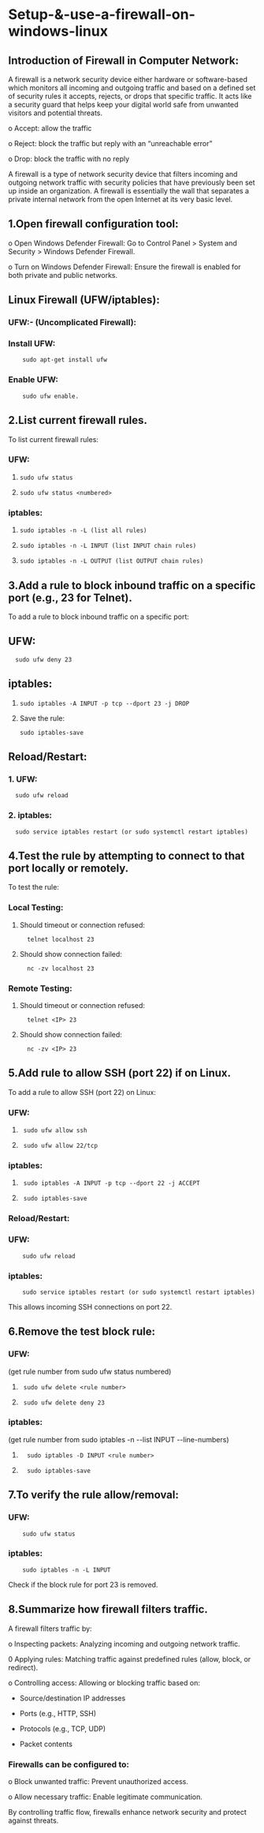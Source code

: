 # Setup-&-use-a-firewall-on-windows-linux

## Introduction of Firewall in Computer Network:

A firewall is a network security device either hardware or software-based which monitors all incoming and outgoing traffic and based on a defined set of security rules it accepts, rejects, or drops that specific traffic. It acts like a security guard that helps keep your digital world safe from unwanted visitors and potential threats.

o Accept: allow the traffic

o Reject: block the traffic but reply with an “unreachable error”

o Drop: block the traffic with no reply

A firewall is a type of network security device that filters incoming and outgoing network traffic with security policies that have previously been set up inside an organization. A firewall is essentially the wall that separates a private internal network from the open Internet at its very basic level.


## 1.Open firewall configuration tool:

o Open Windows Defender Firewall: Go to Control Panel > System and Security > Windows Defender Firewall.

o Turn on Windows Defender Firewall: Ensure the firewall is enabled for both private and public networks.

## Linux Firewall (UFW/iptables):

### UFW:- (Uncomplicated Firewall):

### Install UFW:
        sudo apt-get install ufw 
                    
### Enable UFW: 
        sudo ufw enable.

## 2.List current firewall rules. 

 To list current firewall rules:

### UFW:

1.     sudo ufw status
     
2.     sudo ufw status <numbered>
     

### iptables:

1.     sudo iptables -n -L (list all rules)

2.     sudo iptables -n -L INPUT (list INPUT chain rules)

3.     sudo iptables -n -L OUTPUT (list OUTPUT chain rules)

## 3.Add a rule to block inbound traffic on a specific port (e.g., 23 for Telnet).

To add a rule to block inbound traffic on a specific port:

## UFW:

      sudo ufw deny 23 

## iptables:

1.     sudo iptables -A INPUT -p tcp --dport 23 -j DROP


2. Save the rule:
 
       sudo iptables-save 

## Reload/Restart:

### 1. UFW:
      sudo ufw reload

### 2. iptables:
      sudo service iptables restart (or sudo systemctl restart iptables)

## 4.Test the rule by attempting to connect to that port locally or remotely.

To test the rule:

### Local Testing:

1. Should timeout or connection refused:
 
         telnet localhost 23
   
3. Should show connection failed:
 
         nc -zv localhost 23 

### Remote Testing:

1. Should timeout or connection refused:

         telnet <IP> 23
   
3. Should show connection failed:

         nc -zv <IP> 23


## 5.Add rule to allow SSH (port 22) if on Linux.

To add a rule to allow SSH (port 22) on Linux:

### UFW:

1.      sudo ufw allow ssh

2.      sudo ufw allow 22/tcp

### iptables:

1.      sudo iptables -A INPUT -p tcp --dport 22 -j ACCEPT

2.      sudo iptables-save

### Reload/Restart:

### UFW:

        sudo ufw reload

### iptables:

        sudo service iptables restart (or sudo systemctl restart iptables)

This allows incoming SSH connections on port 22.

## 6.Remove the test block rule:

### UFW:
(get rule number from sudo ufw status numbered)

1.      sudo ufw delete <rule number> 

2.      sudo ufw delete deny 23

### iptables:
(get rule number from sudo iptables -n --list INPUT --line-numbers)
             
 1.       sudo iptables -D INPUT <rule number> 

             
 2.       sudo iptables-save


## 7.To verify the rule allow/removal:

### UFW:

        sudo ufw status

### iptables:

        sudo iptables -n -L INPUT

Check if the block rule for port 23 is removed.

## 8.Summarize how firewall filters traffic.

A firewall filters traffic by:

o Inspecting packets: Analyzing incoming and outgoing network traffic.

0 Applying rules: Matching traffic against predefined rules (allow, block, or redirect).

o Controlling access: Allowing or blocking traffic based on:
    
- Source/destination IP addresses
    
- Ports (e.g., HTTP, SSH)
    
- Protocols (e.g., TCP, UDP)
    
- Packet contents

### Firewalls can be configured to:

o Block unwanted traffic: Prevent unauthorized access.

o Allow necessary traffic: Enable legitimate communication.

By controlling traffic flow, firewalls enhance network security and protect against threats.

